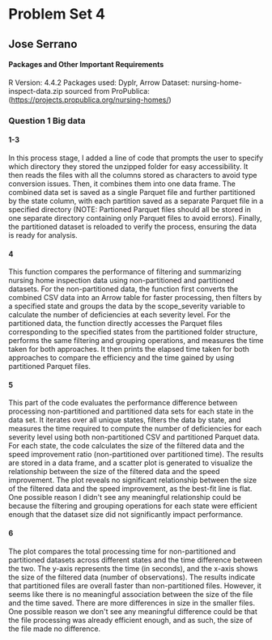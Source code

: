 # Problem Set 4
## Jose Serrano

#### Packages and Other Important Requirements

R Version: 4.4.2
Packages used: Dyplr, Arrow
Dataset: nursing-home-inspect-data.zip sourced from ProPublica: (https://projects.propublica.org/nursing-homes/)

### Question 1 Big data
#### 1-3
In this process stage, I added a line of code that prompts the user to specify which directory they stored the unzipped folder for easy accessibility. It then reads the files with all the columns stored as characters to avoid type conversion issues. Then, it combines them into one data frame. The combined data set is saved as a single Parquet file and further partitioned by the state column, with each partition saved as a separate Parquet file in a specified directory (NOTE: Partioned Parquet files should all be stored in one separate directory containing only Parquet files to avoid errors). Finally, the partitioned dataset is reloaded to verify the process, ensuring the data is ready for analysis. 

#### 4
This function compares the performance of filtering and summarizing nursing home inspection data using non-partitioned and partitioned datasets. For the non-partitioned data, the function first converts the combined CSV data into an Arrow table for faster processing, then filters by a specified state and groups the data by the scope_severity variable to calculate the number of deficiencies at each severity level. For the partitioned data, the function directly accesses the Parquet files corresponding to the specified states from the partitioned folder structure, performs the same filtering and grouping operations, and measures the time taken for both approaches. It then prints the elapsed time taken for both approaches to compare the efficiency and the time gained by using partitioned Parquet files. 

#### 5
This part of the code evaluates the performance difference between processing non-partitioned and partitioned data sets for each state in the data set. It iterates over all unique states, filters the data by state, and measures the time required to compute the number of deficiencies for each severity level using both non-partitioned CSV and partitioned Parquet data. For each state, the code calculates the size of the filtered data and the speed improvement ratio (non-partitioned over partitioned time). The results are stored in a data frame, and a scatter plot is generated to visualize the relationship between the size of the filtered data and the speed improvement. The plot reveals no significant relationship between the size of the filtered data and the speed improvement, as the best-fit line is flat. One possible reason I didn't see any meaningful relationship could be because the filtering and grouping operations for each state were efficient enough that the dataset size did not significantly impact performance. 

#### 6
The plot compares the total processing time for non-partitioned and partitioned datasets across different states and the time difference between the two. The y-axis represents the time (in seconds), and the x-axis shows the size of the filtered data (number of observations). The results indicate that partitioned files are overall faster than non-partitioned files. However, it seems like there is no meaningful association between the size of the file and the time saved. There are more differences in size in the smaller files. One possible reason we don't see any meaningful difference could be that the file processing was already efficient enough, and as such, the size of the file made no difference. 
